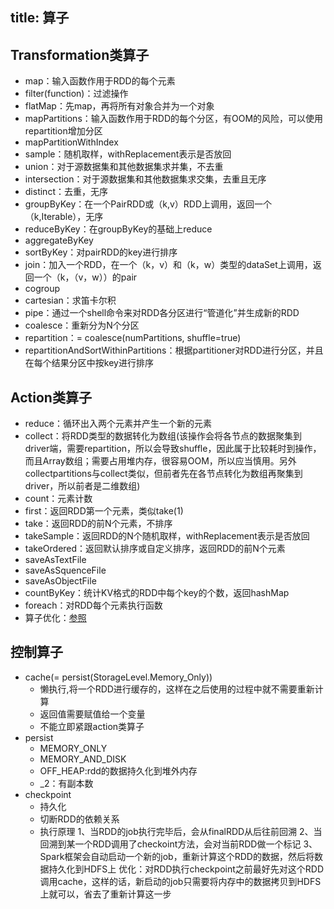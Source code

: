 title: 算子
---
## Transformation类算子

- map：输入函数作用于RDD的每个元素
- filter(function)：过滤操作
- flatMap：先map，再将所有对象合并为一个对象
- mapPartitions：输入函数作用于RDD的每个分区，有OOM的风险，可以使用repartition增加分区
- mapPartitionWithIndex
- sample：随机取样，withReplacement表示是否放回
- union：对于源数据集和其他数据集求并集，不去重
- intersection：对于源数据集和其他数据集求交集，去重且无序
- distinct：去重，无序
- groupByKey：在一个PairRDD或（k,v）RDD上调用，返回一个（k,Iterable<v>），无序
- reduceByKey：在groupByKey的基础上reduce
- aggregateByKey
- sortByKey：对pairRDD的key进行排序
- join：加入一个RDD，在一个（k，v）和（k，w）类型的dataSet上调用，返回一个（k，（v，w））的pair
- cogroup
- cartesian：求笛卡尔积
- pipe：通过一个shell命令来对RDD各分区进行“管道化”并生成新的RDD
- coalesce：重新分为N个分区
- repartition：= coalesce(numPartitions, shuffle=true)
- repartitionAndSortWithinPartitions：根据partitioner对RDD进行分区，并且在每个结果分区中按key进行排序

## Action类算子
- reduce：循环出入两个元素并产生一个新的元素
- collect：将RDD类型的数据转化为数组(该操作会将各节点的数据聚集到driver端，需要repartition，所以会导致shuffle，因此属于比较耗时到操作，而且Array数组；需要占用堆内存，很容易OOM，所以应当慎用。另外collectpartitions与collect类似，但前者先在各节点转化为数组再聚集到driver，所以前者是二维数组)
- count：元素计数
- first：返回RDD第一个元素，类似take(1)
- take：返回RDD的前N个元素，不排序
- takeSample：返回RDD的N个随机取样，withReplacement表示是否放回
- takeOrdered：返回默认排序或自定义排序，返回RDD的前N个元素
- saveAsTextFile
- saveAsSquenceFile
- saveAsObjectFile
- countByKey：统计KV格式的RDD中每个key的个数，返回hashMap
- foreach：对RDD每个元素执行函数
- 算子优化：[参照](https://blog.csdn.net/wyqwilliam/article/details/81626447)

## 控制算子
- cache(= persist(StorageLevel.Memory_Only))
    - 懒执行,将一个RDD进行缓存的，这样在之后使用的过程中就不需要重新计算
    - 返回值需要赋值给一个变量
    - 不能立即紧跟action类算子
- persist
    - MEMORY_ONLY
    - MEMORY_AND_DISK
    - OFF_HEAP:rdd的数据持久化到堆外内存
    - _2：有副本数
- checkpoint
    - 持久化
    - 切断RDD的依赖关系
    - 执行原理
        1、当RDD的job执行完毕后，会从finalRDD从后往前回溯
        2、当回溯到某一个RDD调用了checkoint方法，会对当前RDD做一个标记
        3、Spark框架会自动启动一个新的job，重新计算这个RDD的数据，然后将数据持久化到HDFS上
        优化：对RDD执行checkpoint之前最好先对这个RDD调用cache，这样的话，新启动的job只需要将内存中的数据拷贝到HDFS上就可以，省去了重新计算这一步
